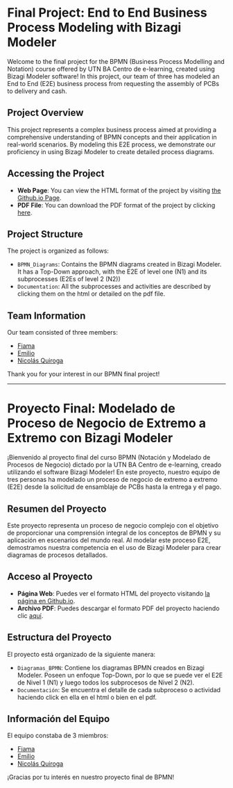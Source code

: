 # Final Project: End to End Business Process Modeling with Bizagi Modeler

Welcome to the final project for the BPMN (Business Process Modelling and Notation) course offered by UTN BA Centro de e-learning, created using Bizagi Modeler software! In this project, our team of three has modeled an End to End (E2E) business process from requesting the assembly of PCBs to delivery and cash.

## Project Overview

This project represents a complex business process aimed at providing a comprehensive understanding of BPMN concepts and their application in real-world scenarios. By modeling this E2E process, we demonstrate our proficiency in using Bizagi Modeler to create detailed process diagrams.

## Accessing the Project

- **Web Page**: You can view the HTML format of the project by visiting <a href="https://nicolasquiroga.github.io/Curso_BPMN_TPF/" target="_blank">the Github.io Page</a>.
- **PDF File**: You can download the PDF format of the project by clicking <a href="https://github.com/nicolasquiroga/Curso_BPMN_TPF/blob/main/pdf/N1%20-%20Del%20pedido%20de%20placas%20a%20la%20entrega%20-%20V4.1.pdf" target="_blank">here</a>.



## Project Structure

The project is organized as follows:

- `BPMN_Diagrams`: Contains the BPMN diagrams created in Bizagi Modeler. It has a Top-Down approach, with the E2E of level one (N1) and its subprocesses (E2Es of level 2 (N2))
- `Documentation`: All the subprocesses and activities are described by clicking them on the html or detailed on the pdf file.

## Team Information

Our team consisted of three members:

- [Fiama](#)
- [Emilio](#)
- [Nicolás Quiroga](#)

Thank you for your interest in our BPMN final project!

---

# Proyecto Final: Modelado de Proceso de Negocio de Extremo a Extremo con Bizagi Modeler

¡Bienvenido al proyecto final del curso BPMN (Notación y Modelado de Procesos de Negocio) dictado por la UTN BA Centro de e-learning, creado utilizando el software Bizagi Modeler! En este proyecto, nuestro equipo de tres personas ha modelado un proceso de negocio de extremo a extremo (E2E) desde la solicitud de ensamblaje de PCBs hasta la entrega y el pago.

## Resumen del Proyecto

Este proyecto representa un proceso de negocio complejo con el objetivo de proporcionar una comprensión integral de los conceptos de BPMN y su aplicación en escenarios del mundo real. Al modelar este proceso E2E, demostramos nuestra competencia en el uso de Bizagi Modeler para crear diagramas de procesos detallados.

## Acceso al Proyecto

- **Página Web**: Puedes ver el formato HTML del proyecto visitando <a href="https://nicolasquiroga.github.io/Curso_BPMN_TPF/" target="_blank">la página en Github.io</a>.
- **Archivo PDF**: Puedes descargar el formato PDF del proyecto haciendo clic <a href="https://github.com/nicolasquiroga/Curso_BPMN_TPF/blob/main/pdf/N1%20-%20Del%20pedido%20de%20placas%20a%20la%20entrega%20-%20V4.1.pdf" target="_blank">aquí</a>.

## Estructura del Proyecto

El proyecto está organizado de la siguiente manera:

- `Diagramas_BPMN`: Contiene los diagramas BPMN creados en Bizagi Modeler. Poseen un enfoque Top-Down, por lo que se puede ver el E2E de Nivel 1 (N1) y luego todos los subprocesos de Nivel 2 (N2).
- `Documentación`: Se encuentra el detalle de cada subproceso o actividad haciendo click en ella en el html o bien en el pdf.

## Información del Equipo

El equipo constaba de 3 miembros:

- [Fiama](#)
- [Emilio](#)
- [Nicolás Quiroga](#)

¡Gracias por tu interés en nuestro proyecto final de BPMN!